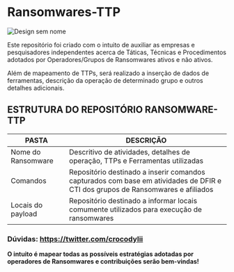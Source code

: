 # Ransomwares-TTP


![Design sem nome](https://github.com/crocodyli/Ransomwares-TTP/assets/113185400/4b8c8e8c-4d91-4d3a-8a18-cddb87feb78a)


Este repositório foi criado com o intuito de auxiliar as empresas e pesquisadores independentes acerca de Táticas, Técnicas e Procedimentos adotados por Operadores/Grupos de Ransomwares ativos e não ativos. 


Além de mapeamento de TTPs, será realizado a inserção de dados de ferramentas, descrição da operação de determinado grupo e outros detalhes adicionais. 


## ESTRUTURA DO REPOSITÓRIO RANSOMWARE-TTP
| PASTA | DESCRIÇÃO |
|--------------------------------------------|--------------------------------------------------------------------------------------|
| Nome do Ransomware | Descritivo de atividades, detalhes de operação, TTPs e Ferramentas utilizadas |
| Comandos| Repositório destinado a inserir comandos capturados com base em atividades de DFIR e CTI dos grupos de Ransomwares e afiliados |
| Locais do payload| Repositório destinado a informar locais comumente utilizados para execução de ransomwares |



### Dúvidas: https://twitter.com/crocodylii

**O intuito é mapear todas as possíveis estratégias adotadas por operadores de Ransomwares e contribuições serão bem-vindas!**
